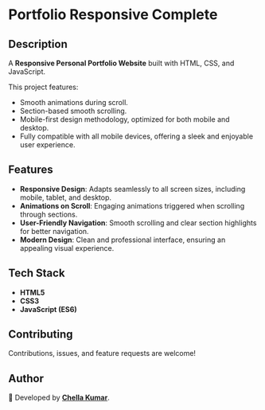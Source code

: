 # Portfolio Responsive Complete  

## Description  
A **Responsive Personal Portfolio Website** built with HTML, CSS, and JavaScript.  

This project features:  
- Smooth animations during scroll.  
- Section-based smooth scrolling.  
- Mobile-first design methodology, optimized for both mobile and desktop.  
- Fully compatible with all mobile devices, offering a sleek and enjoyable user experience.  

## Features  
- **Responsive Design**: Adapts seamlessly to all screen sizes, including mobile, tablet, and desktop.  
- **Animations on Scroll**: Engaging animations triggered when scrolling through sections.  
- **User-Friendly Navigation**: Smooth scrolling and clear section highlights for better navigation.  
- **Modern Design**: Clean and professional interface, ensuring an appealing visual experience.   

## Tech Stack  
- **HTML5**  
- **CSS3**  
- **JavaScript (ES6)**  

## Contributing  
Contributions, issues, and feature requests are welcome!  

## Author  
💙 Developed by **[Chella Kumar](https://github.com/chellakumar007)**.
